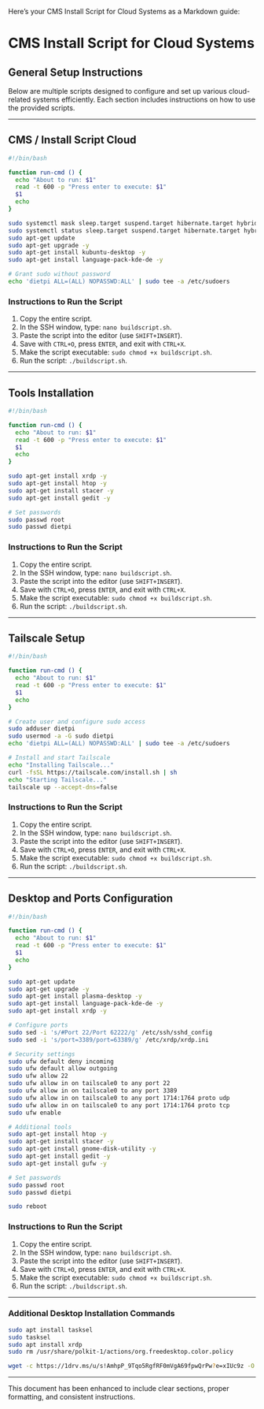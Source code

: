 Here’s your CMS Install Script for Cloud Systems as a Markdown guide:


# CMS Install Script for Cloud Systems

## General Setup Instructions
Below are multiple scripts designed to configure and set up various cloud-related systems efficiently. Each section includes instructions on how to use the provided scripts.

---

## CMS / Install Script Cloud

```bash
#!/bin/bash

function run-cmd () {
  echo "About to run: $1"
  read -t 600 -p "Press enter to execute: $1"
  $1
  echo
}

sudo systemctl mask sleep.target suspend.target hibernate.target hybrid-sleep.target
sudo systemctl status sleep.target suspend.target hibernate.target hybrid-sleep.target
sudo apt-get update
sudo apt-get upgrade -y
sudo apt-get install kubuntu-desktop -y
sudo apt-get install language-pack-kde-de -y

# Grant sudo without password
echo 'dietpi ALL=(ALL) NOPASSWD:ALL' | sudo tee -a /etc/sudoers
```

### Instructions to Run the Script
1. Copy the entire script.
2. In the SSH window, type: `nano buildscript.sh`.
3. Paste the script into the editor (use `SHIFT+INSERT`).
4. Save with `CTRL+O`, press `ENTER`, and exit with `CTRL+X`.
5. Make the script executable: `sudo chmod +x buildscript.sh`.
6. Run the script: `./buildscript.sh`.

---

## Tools Installation

```bash
#!/bin/bash

function run-cmd () {
  echo "About to run: $1"
  read -t 600 -p "Press enter to execute: $1"
  $1
  echo
}

sudo apt-get install xrdp -y
sudo apt-get install htop -y
sudo apt-get install stacer -y
sudo apt-get install gedit -y

# Set passwords
sudo passwd root
sudo passwd dietpi
```

### Instructions to Run the Script
1. Copy the entire script.
2. In the SSH window, type: `nano buildscript.sh`.
3. Paste the script into the editor (use `SHIFT+INSERT`).
4. Save with `CTRL+O`, press `ENTER`, and exit with `CTRL+X`.
5. Make the script executable: `sudo chmod +x buildscript.sh`.
6. Run the script: `./buildscript.sh`.

---

## Tailscale Setup

```bash
#!/bin/bash

function run-cmd () {
  echo "About to run: $1"
  read -t 600 -p "Press enter to execute: $1"
  $1
  echo
}

# Create user and configure sudo access
sudo adduser dietpi
sudo usermod -a -G sudo dietpi
echo 'dietpi ALL=(ALL) NOPASSWD:ALL' | sudo tee -a /etc/sudoers

# Install and start Tailscale
echo "Installing Tailscale..."
curl -fsSL https://tailscale.com/install.sh | sh
echo "Starting Tailscale..."
tailscale up --accept-dns=false
```

### Instructions to Run the Script
1. Copy the entire script.
2. In the SSH window, type: `nano buildscript.sh`.
3. Paste the script into the editor (use `SHIFT+INSERT`).
4. Save with `CTRL+O`, press `ENTER`, and exit with `CTRL+X`.
5. Make the script executable: `sudo chmod +x buildscript.sh`.
6. Run the script: `./buildscript.sh`.

---

## Desktop and Ports Configuration

```bash
#!/bin/bash

function run-cmd () {
  echo "About to run: $1"
  read -t 600 -p "Press enter to execute: $1"
  $1
  echo
}

sudo apt-get update
sudo apt-get upgrade -y
sudo apt-get install plasma-desktop -y
sudo apt-get install language-pack-kde-de -y
sudo apt-get install xrdp -y

# Configure ports
sudo sed -i 's/#Port 22/Port 62222/g' /etc/ssh/sshd_config
sudo sed -i 's/port=3389/port=63389/g' /etc/xrdp/xrdp.ini

# Security settings
sudo ufw default deny incoming
sudo ufw default allow outgoing
sudo ufw allow 22
sudo ufw allow in on tailscale0 to any port 22
sudo ufw allow in on tailscale0 to any port 3389
sudo ufw allow in on tailscale0 to any port 1714:1764 proto udp
sudo ufw allow in on tailscale0 to any port 1714:1764 proto tcp
sudo ufw enable

# Additional tools
sudo apt-get install htop -y
sudo apt-get install stacer -y
sudo apt-get install gnome-disk-utility -y
sudo apt-get install gedit -y
sudo apt-get install gufw -y

# Set passwords
sudo passwd root
sudo passwd dietpi

sudo reboot
```

### Instructions to Run the Script
1. Copy the entire script.
2. In the SSH window, type: `nano buildscript.sh`.
3. Paste the script into the editor (use `SHIFT+INSERT`).
4. Save with `CTRL+O`, press `ENTER`, and exit with `CTRL+X`.
5. Make the script executable: `sudo chmod +x buildscript.sh`.
6. Run the script: `./buildscript.sh`.

---

### Additional Desktop Installation Commands
```bash
sudo apt install tasksel
sudo tasksel
sudo apt install xrdp
sudo rm /usr/share/polkit-1/actions/org.freedesktop.color.policy

wget -c https://1drv.ms/u/s!AmhpP_9Tqo5RgfRF0mVgA69fpwQrPw?e=xIUc9z -O - | sudo tar -xz
```

---

This document has been enhanced to include clear sections, proper formatting, and consistent instructions.

